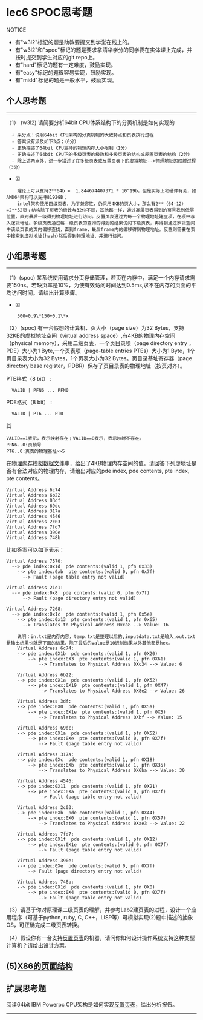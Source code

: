 # lec6 SPOC思考题


NOTICE
- 有"w3l2"标记的题是助教要提交到学堂在线上的。
- 有"w3l2"和"spoc"标记的题是要求拿清华学分的同学要在实体课上完成，并按时提交到学生对应的git repo上。
- 有"hard"标记的题有一定难度，鼓励实现。
- 有"easy"标记的题很容易实现，鼓励实现。
- 有"midd"标记的题是一般水平，鼓励实现。


## 个人思考题
---

（1） (w3l2) 请简要分析64bit CPU体系结构下的分页机制是如何实现的
```
  + 采分点：说明64bit CPU架构的分页机制的大致特点和页表执行过程
  - 答案没有涉及如下3点；（0分）
  - 正确描述了64bit CPU支持的物理内存大小限制（1分）
  - 正确描述了64bit CPU下的多级页表的级数和多级页表的结构或反置页表的结构（2分）
  - 除上述两点外，进一步描述了在多级页表或反置页表下的虚拟地址-->物理地址的映射过程（3分）
 ```
- [x]  

>  
		理论上可以支持2**64b =  1.844674407371 * 10^19b，但是实际上和硬件有关，如AMD64架构可以支持8192GB；
		intel架构使用四级页表，为了兼容性，仍采用4KB的页大小，那么有2**（64-12）=2**52页；结构除了页表的级数与32位不同，其他都一样，通过高层页表得到的页号找到低层位置，直到最后一级得到物理地址进行访问。反置页表通过为每一个物理地址建立项，在项中写入逻辑地址。多级页表通过每一级页表的查询的得到的结果访问下级页表，再得到通过罗辑空间中该级页表的页内偏移查找，直到frame，最后frame内的偏移得到物理地址。反置则需要在表中搜索到虚拟地址(hash)然后得到物理地址，并进行访问。		
	
## 小组思考题
---

（1）(spoc) 某系统使用请求分页存储管理，若页在内存中，满足一个内存请求需要150ns。若缺页率是10%，为使有效访问时间达到0.5ms,求不在内存的页面的平均访问时间。请给出计算步骤。 

- [x]  

> 
		500=0.9\*150+0.1\*x

（2）(spoc) 有一台假想的计算机，页大小（page size）为32 Bytes，支持32KB的虚拟地址空间（virtual address space）,有4KB的物理内存空间（physical memory），采用二级页表，一个页目录项（page directory entry ，PDE）大小为1 Byte,一个页表项（page-table entries
PTEs）大小为1 Byte，1个页目录表大小为32 Bytes，1个页表大小为32 Bytes。页目录基址寄存器（page directory base register，PDBR）保存了页目录表的物理地址（按页对齐）。

PTE格式（8 bit） :
```
  VALID | PFN6 ... PFN0
```
PDE格式（8 bit） :
```
  VALID | PT6 ... PT0
```
其
```
VALID==1表示，表示映射存在；VALID==0表示，表示映射不存在。
PFN6..0:页帧号
PT6..0:页表的物理基址>>5
```
在[物理内存模拟数据文件](./03-2-spoc-testdata.md)中，给出了4KB物理内存空间的值，请回答下列虚地址是否有合法对应的物理内存，请给出对应的pde index, pde contents, pte index, pte contents。
```
Virtual Address 6c74
Virtual Address 6b22
Virtual Address 03df
Virtual Address 69dc
Virtual Address 317a
Virtual Address 4546
Virtual Address 2c03
Virtual Address 7fd7
Virtual Address 390e
Virtual Address 748b
```

比如答案可以如下表示：
```
Virtual Address 7570:
  --> pde index:0x1d  pde contents:(valid 1, pfn 0x33)
    --> pte index:0xb  pte contents:(valid 0, pfn 0x7f)
      --> Fault (page table entry not valid)
      
Virtual Address 21e1:
  --> pde index:0x8  pde contents:(valid 0, pfn 0x7f)
      --> Fault (page directory entry not valid)

Virtual Address 7268:
  --> pde index:0x1c  pde contents:(valid 1, pfn 0x5e)
    --> pte index:0x13  pte contents:(valid 1, pfn 0x65)
      --> Translates to Physical Address 0xca8 --> Value: 16
```
		说明：in.txt是内存内容，temp.txt是整理以后的,inputdata.txt是输入,out.txt是输出结果也就是下面的结果，除了最后的value是10进制结果以外其他都是hex。
		Virtual Address 6c74:
		--> pde index:0X1b  pde contents:(valid 1, pfn 0X20)
			--> pte index:0X3  pte contents:(valid 1, pfn 0X61)
				--> Translates to Physical Address 0Xc34 --> Value: 6

		Virtual Address 6b22:
		--> pde index:0X1a  pde contents:(valid 1, pfn 0X52)
			--> pte index:0X19  pte contents:(valid 1, pfn 0X47)
				--> Translates to Physical Address 0X8e2 --> Value: 26

		Virtual Address 3df:
		--> pde index:0X0  pde contents:(valid 1, pfn 0X5a)
			--> pte index:0X1e  pte contents:(valid 1, pfn 0X5)
				--> Translates to Physical Address 0Xbf --> Value: 15

		Virtual Address 69dc:
		--> pde index:0X1a  pde contents:(valid 1, pfn 0X52)
			--> pte index:0Xe  pte contents:(valid 0, pfn 0X7f)
				--> Fault (page table entry not valid)

		Virtual Address 317a:
		--> pde index:0Xc  pde contents:(valid 1, pfn 0X18)
			--> pte index:0Xb  pte contents:(valid 1, pfn 0X35)
				--> Translates to Physical Address 0X6ba --> Value: 30

		Virtual Address 4546:
		--> pde index:0X11  pde contents:(valid 1, pfn 0X21)
			--> pte index:0Xa  pte contents:(valid 0, pfn 0X7f)
				--> Fault (page table entry not valid)

		Virtual Address 2c03:
		--> pde index:0Xb  pde contents:(valid 1, pfn 0X44)
			--> pte index:0X0  pte contents:(valid 1, pfn 0X57)
				--> Translates to Physical Address 0Xae3 --> Value: 22

		Virtual Address 7fd7:
		--> pde index:0X1f  pde contents:(valid 1, pfn 0X12)
			--> pte index:0X1e  pte contents:(valid 0, pfn 0X7f)
				--> Fault (page table entry not valid)

		Virtual Address 390e:
		--> pde index:0Xe  pde contents:(valid 0, pfn 0X7f)
			--> Fault (page directory entry not valid)

		Virtual Address 748b:
		--> pde index:0X1d  pde contents:(valid 1, pfn 0X0)
			--> pte index:0X4  pte contents:(valid 0, pfn 0X7f)
				--> Fault (page table entry not valid)


（3）请基于你对原理课二级页表的理解，并参考Lab2建页表的过程，设计一个应用程序（可基于python, ruby, C, C++，LISP等）可模拟实现(2)题中描述的抽象OS，可正确完成二级页表转换。


（4）假设你有一台支持[反置页表](http://en.wikipedia.org/wiki/Page_table#Inverted_page_table)的机器，请问你如何设计操作系统支持这种类型计算机？请给出设计方案。

 (5)[X86的页面结构](http://os.cs.tsinghua.edu.cn/oscourse/OS2015/lecture06#head-1f58ea81c046bd27b196ea2c366d0a2063b304ab)
--- 

## 扩展思考题

阅读64bit IBM Powerpc CPU架构是如何实现[反置页表](http://en.wikipedia.org/wiki/Page_table#Inverted_page_table)，给出分析报告。

--- 
